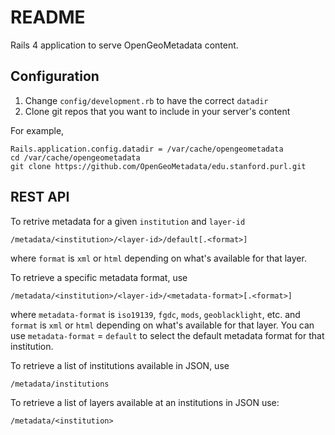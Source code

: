 README
======

Rails 4 application to serve OpenGeoMetadata content.

Configuration
-------------

1. Change `config/development.rb` to have the correct `datadir`
2. Clone git repos that you want to include in your server's content

For example,

    Rails.application.config.datadir = /var/cache/opengeometadata
    cd /var/cache/opengeometadata
    git clone https://github.com/OpenGeoMetadata/edu.stanford.purl.git
    
REST API
--------

To retrive metadata for a given `institution` and `layer-id`

    /metadata/<institution>/<layer-id>/default[.<format>]

where `format` is `xml` or `html` depending on what's available for that layer.

To retrieve a specific metadata format, use

    /metadata/<institution>/<layer-id>/<metadata-format>[.<format>]
    
where `metadata-format` is `iso19139`, `fgdc`, `mods`, `geoblacklight`, etc. 
and `format` is `xml` or `html` depending on what's available for that layer.
You can use `metadata-format` = `default` to select the default metadata 
format for that institution.

To retrieve a list of institutions available in JSON, use

    /metadata/institutions

To retrieve a list of layers available at an institutions in JSON use:

    /metadata/<institution>


    

